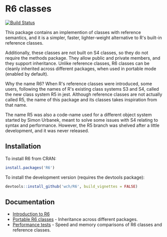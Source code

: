 R6 classes
===========

[![Build Status](https://travis-ci.org/wch/R6.png?branch=master)](https://travis-ci.org/wch/R6)

This package contains an implemention of classes with reference semantics, and it is a simpler, faster, lighter-weight alternative to R's built-in reference classes.

Additionally, these classes are not built on S4 classes, so they do not require the methods package. They allow public and private members, and they support inheritance. Unlike reference classes, R6 classes can be cleanly inherited across different packages, when used in portable mode (enabled by default).

Why the name R6? When R's reference classes were introduced, some users, following the names of R's existing class systems S3 and S4, called the new class system R5 in jest. Although reference classes are not actually called R5, the name of this package and its classes takes inspiration from that name.

The name R5 was also a code-name used for a different object system started by Simon Urbanek, meant to solve some issues with S4 relating to syntax and performance. However, the R5 branch was shelved after a little development, and it was never released.

## Installation

To install R6 from CRAN:

```R
install.packages('R6')
```

To install the development version (requires the devtools package):

```R
devtools::install_github('wch/R6', build_vignettes = FALSE)
```


## Documentation

* [Introduction to R6](http://cran.r-project.org/web/packages/R6/vignettes/Introduction.html)
* [Portable R6 classes](http://cran.r-project.org/web/packages/R6/vignettes/Portable.html) - Inheritance across different packages.
* [Performance tests](http://cran.r-project.org/web/packages/R6/vignettes/Performance.html) - Speed and memory comparisons of R6 classes and reference classes.

